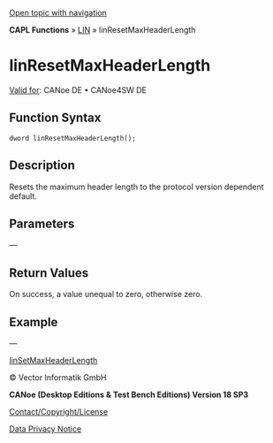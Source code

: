 [Open topic with navigation](../../../../../CANoeDEFamily.htm#Topics/CAPLFunctions/LIN/Functions/CAPLfunctionLINResetMaxHeaderLength.md)

**CAPL Functions** » [LIN](../CAPLfunctionsLINOverview.md) » linResetMaxHeaderLength

# linResetMaxHeaderLength

[Valid for](../../../Shared/FeatureAvailability.md): CANoe DE • CANoe4SW DE

## Function Syntax

```
dword linResetMaxHeaderLength();
```

## Description

Resets the maximum header length to the protocol version dependent default.

## Parameters

—

## Return Values

On success, a value unequal to zero, otherwise zero.

## Example

—

[linSetMaxHeaderLength](CAPLfunctionLINSetMaxHeaderLength.md)

© Vector Informatik GmbH

**CANoe (Desktop Editions & Test Bench Editions) Version 18 SP3**

[Contact/Copyright/License](../../../Shared/ContactCopyrightLicense.md)

[Data Privacy Notice](https://www.vector.com/int/en/company/get-info/privacy-policy/)
